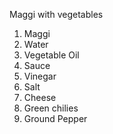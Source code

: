 Maggi with  vegetables

1) Maggi
2) Water
3) Vegetable Oil
4) Sauce
5) Vinegar
6) Salt
7) Cheese
8) Green chilies
9) Ground Pepper